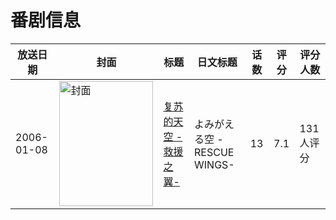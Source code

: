# 番剧信息

|放送日期|封面|标题|日文标题|话数|评分|评分人数|
|---|---|---|---|---|---|---|
|2006-01-08|<img src="https://lain.bgm.tv/pic/cover/c/ec/99/4256_D17Cj.jpg" alt="封面" style="width:150px;height:200px;object-fit:cover;">|[复苏的天空 -救援之翼-](https://bangumi.tv/subject/4256)|よみがえる空 -RESCUE WINGS-|13|7.1|131人评分|
